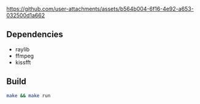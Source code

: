 

https://github.com/user-attachments/assets/b564b004-6f16-4e92-a653-032500d1a662


## Dependencies
- raylib
- ffmpeg
- kissfft

## Build

```bash
make && make run
```
